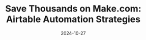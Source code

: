 ---
categories:
- Automation & Workflows
- Content Generation & Marketing
date: 2024-10-27
description: Learn how to build cost-effective automations using Airtable to significantly
  reduce your Make.com subscription expenses.  This video demonstrates three different
  approaches to processing data, comparing the efficiency and cost-effectiveness of
  each method.
duration: 17 minutes
layout: course
level: Intermediate
sections:
- description: 'Overview of the video''s objective: demonstrating how to reduce Make.com
    operational costs through Airtable integration.'
  timestamp: 00:00
  title: "\U0001F3A5 Introduction: Optimizing Make.com Costs"
- description: Analysis of a Make.com automation, highlighting the high operational
    cost associated with looping through large datasets using multiple modules.
  timestamp: 00:45
  title: "\U0001F680 Make.com Automation: A Costly Approach?"
- description: 'First alternative method using Airtable: directly inserting data into
    Airtable after fetching it from an API call in Make.com. Shows the cost-saving
    compared to the Make.com only method.'
  timestamp: 02:10
  title: "\U0001F4A1 Airtable Method 1: Direct Data Insertion"
- description: Second Airtable strategy. Instead of processing the data directly in
    Make, the data is saved to Airtable and then processed using Airtable automations
    and scripting.
  timestamp: 03:15
  title: "\U0001F504 Airtable Method 2:  Processing Data in Airtable"
- description: Detailed explanation of the Airtable script, including data parsing,
    iteration, and capitalization.  Illustrates how the script handles data efficiently
    within Airtable.
  timestamp: 05:00
  title: ⚙️ Airtable Scripting Deep Dive
- description: Comparison of operational costs between Make.com and Airtable approaches.
    Emphasizes the significant cost savings achieved with Airtable automations.
  timestamp: 07:15
  title: "\U0001F4CA Make.com vs. Airtable: Cost Comparison"
- description: Addresses limitations of Airtable's text fields and introduces a solution
    for handling excessively large JSON datasets. The limitation of the text area
    field is discussed.
  timestamp: '10:00'
  title: ⚠️ Handling Large JSON Datasets
- description: Third Airtable method.  Using Google Cloud Storage to handle large
    JSON datasets to overcome the limitations of text field size.  The method uses
    file upload to Google Cloud Storage as intermediate.
  timestamp: '11:25'
  title: '☁️ Airtable Method 3: Google Cloud Storage Integration'
- description: Recap of the three Airtable methods and how to choose between them.
    Provides links to resources like Make.com blueprints and Airtable bases.
  timestamp: '13:55'
  title: "\U0001F3AF Conclusion and Resources"
tags:
- Make.com
- Airtable
- Automation
- Cost Optimization
- API
- No-Code
- Strategy
thumbnail: https://i.ytimg.com/vi/x-x5trLgcBc/sddefault.jpg
title: 'Save Thousands on Make.com: Airtable Automation Strategies'
videoId: x-x5trLgcBc
---